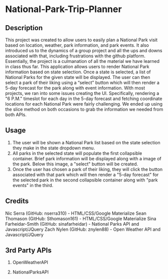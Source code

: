 # National-Park-Trip-Planner

## Description
This project was created to allow users to easily plan a National Park visit based on location, weather, park information, and park events. It also introduced us to the dynamics of a group project and all the ups and downs associated with that, including frustrations with the github platform. Essentially, the project is a culmanation of all the material we have learned in class thus far. This application allows users to render National Park information based on state selection. Once a state is selected, a list of National Parks for the given state will be displayed. The user can then select a park of their liking using a “select” button which will then render a 5-day forecast for the park along with event information. With most projects, we ran into some issues creating the UI. Specifically, rendering a "6 P.M." timeslot for each day in the 5-day forecast and fetching coordinate locations for each National Park were fairly challenging. We ended up using the slice method on both occasions to grab the information we needed from both APIs.

## Usage
1. The user will be shown a National Park list based on the state selection they make in the state dropdown menu.
2. All parks in the selected state will populate the first collapsible container. Brief park information will be displayed along with a image of the park. Below this image, a "select" button will be created.
3. Once the user has chosen a park of their liking, they will click the button associated with that park which will then render a "5-day forecast" for the selected park in the second collapsible container along with "park events" in the third. 

## Credits
Nic Serra (GitHub: nserra310) - HTML/CSS/Google Materialize
Sean Thomason (GitHub: Sthomason161) - HTML/CSS/Google Materialize
Sina Farheidar-Smith (GitHub: sinafarheidar) - National Parks API and Javascript/JQuery
Zach Nylen (GitHub: znylen88) - Open Weather API and Javascript/JQuery

## 3rd Party APIs

1. OpenWeatherAPI

2. NationalParksAPI
